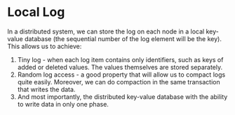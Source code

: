 # Local Log
In a distributed system, we can store the log on each node in a local key-value
database (the sequential number of the log element will be the key). This allows 
us to achieve:
1. Tiny log - when each log item contains only identifiers, such as keys of 
   added or deleted values. The values themselves are stored separately.
2. Random log access - a good property that will allow us to compact logs 
   quite easily. Moreover, we can do compaction in the same transaction that 
   writes the data.
3. And most importantly, the distributed key-value database with the ability to 
   write data in only one phase.